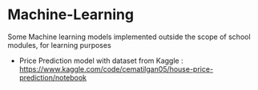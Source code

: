 # Machine-Learning
Some Machine learning models implemented outside the scope of school modules, for learning purposes

- Price Prediction model with dataset from Kaggle : https://www.kaggle.com/code/cematilgan05/house-price-prediction/notebook
